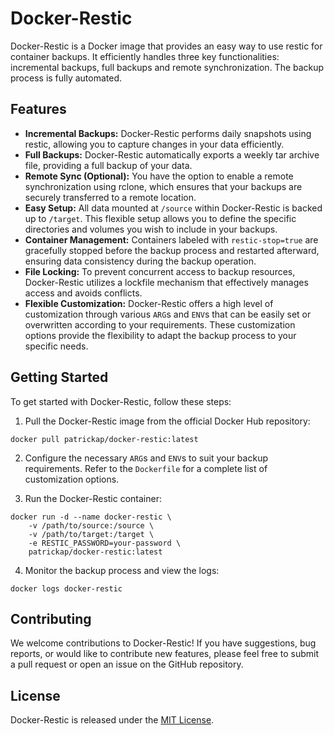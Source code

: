 # Docker-Restic

Docker-Restic is a Docker image that provides an easy way to use restic for container backups. It efficiently handles three key functionalities: incremental backups, full backups and remote synchronization. The backup process is fully automated.

## Features

- **Incremental Backups:** Docker-Restic performs daily snapshots using restic, allowing you to capture changes in your data efficiently.
- **Full Backups:** Docker-Restic automatically exports a weekly tar archive file, providing a full backup of your data.
- **Remote Sync (Optional):** You have the option to enable a remote synchronization using rclone, which ensures that your backups are securely transferred to a remote location.
- **Easy Setup:** All data mounted at `/source` within Docker-Restic is backed up to `/target`. This flexible setup allows you to define the specific directories and volumes you wish to include in your backups.
- **Container Management:** Containers labeled with `restic-stop=true` are gracefully stopped before the backup process and restarted afterward, ensuring data consistency during the backup operation.
- **File Locking:** To prevent concurrent access to backup resources, Docker-Restic utilizes a lockfile mechanism that effectively manages access and avoids conflicts.
- **Flexible Customization:** Docker-Restic offers a high level of customization through various `ARG`s and `ENV`s that can be easily set or overwritten according to your requirements. These customization options provide the flexibility to adapt the backup process to your specific needs.

## Getting Started

To get started with Docker-Restic, follow these steps:

1. Pull the Docker-Restic image from the official Docker Hub repository:

```shell
docker pull patrickap/docker-restic:latest
```

2. Configure the necessary `ARG`s and `ENV`s to suit your backup requirements. Refer to the `Dockerfile` for a complete list of customization options.

3. Run the Docker-Restic container:

```shell
docker run -d --name docker-restic \
    -v /path/to/source:/source \
    -v /path/to/target:/target \
    -e RESTIC_PASSWORD=your-password \
    patrickap/docker-restic:latest
```

4. Monitor the backup process and view the logs:

```shell
docker logs docker-restic
```

## Contributing

We welcome contributions to Docker-Restic! If you have suggestions, bug reports, or would like to contribute new features, please feel free to submit a pull request or open an issue on the GitHub repository.

## License

Docker-Restic is released under the [MIT License](https://opensource.org/licenses/MIT).
